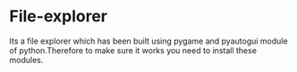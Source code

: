# File-explorer
Its a file explorer which has been built using pygame and pyautogui module of python.Therefore to make sure it works you need to install these modules.
